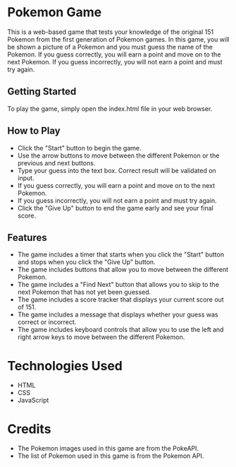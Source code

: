 # Pokemon Game
This is a web-based game that tests your knowledge of the original 151 Pokemon from the first generation of Pokemon games. In this game, you will be shown a picture of a Pokemon and you must guess the name of the Pokemon. If you guess correctly, you will earn a point and move on to the next Pokemon. If you guess incorrectly, you will not earn a point and must try again.

## Getting Started
To play the game, simply open the index.html file in your web browser.

## How to Play
* Click the "Start" button to begin the game.
* Use the arrow buttons to move between the different Pokemon or the previous and next buttons.
* Type your guess into the text box. Correct result will be validated on input.
* If you guess correctly, you will earn a point and move on to the next Pokemon.
* If you guess incorrectly, you will not earn a point and must try again.
* Click the "Give Up" button to end the game early and see your final score.

## Features
* The game includes a timer that starts when you click the "Start" button and stops when you click the "Give Up" button.
* The game includes buttons that allow you to move between the different Pokemon.
* The game includes a "Find Next" button that allows you to skip to the next Pokemon that has not yet been guessed.
* The game includes a score tracker that displays your current score out of 151.
* The game includes a message that displays whether your guess was correct or incorrect.
* The game includes keyboard controls that allow you to use the left and right arrow keys to move between the different Pokemon.

# Technologies Used
* HTML
* CSS
* JavaScript

# Credits
* The Pokemon images used in this game are from the PokeAPI.
* The list of Pokemon used in this game is from the Pokemon API.